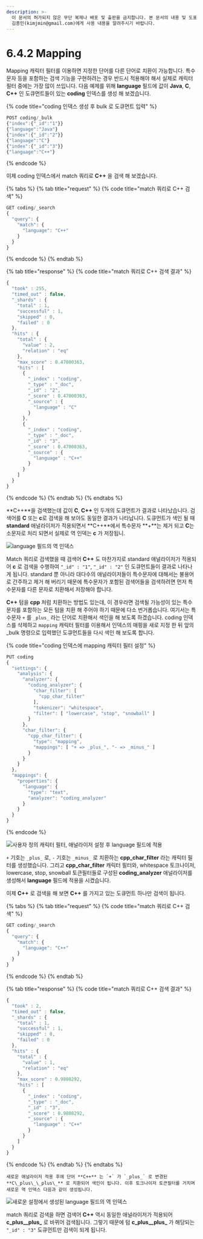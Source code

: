 ```yaml
---
description: >-
  이 문서의 허가되지 않은 무단 복제나 배포 및 출판을 금지합니다. 본 문서의 내용 및 도표 등을 인용하고자 하는 경우 출처를 명시하고
  김종민(kimjmin@gmail.com)에게 사용 내용을 알려주시기 바랍니다.
---
```


# 6.4.2 Mapping

  Mapping 캐릭터 필터를 이용하면 지정한 단어를 다른 단어로 치환이 가능합니다. 특수문자 등을 포함하는 검색 기능을 구현하려는 경우 반드시 적용해야 해서 실제로 캐릭터 필터 중에는 가장 많이 쓰입니다. 다음 예제를 위해 **language** 필드에 값이 **Java**, **C**, **C++** 인 도큐먼트들이 있는 **coding** 인덱스를 생성 해 보겠습니다.

{% code title="coding 인덱스 생성 후 bulk 로 도큐먼트 입력" %}
```javascript
POST coding/_bulk
{"index":{"_id":"1"}}
{"language":"Java"}
{"index":{"_id":"2"}}
{"language":"C"}
{"index":{"_id":"3"}}
{"language":"C++"}
```
{% endcode %}

  이제 coding 인덱스에서 match 쿼리로 **C++** 을 검색 해 보겠습니다.

{% tabs %}
{% tab title="request" %}
{% code title="match 쿼리로 C++ 검색" %}
```javascript
GET coding/_search
{
  "query": {
    "match": {
      "language": "C++"
    }
  }
}
```
{% endcode %}
{% endtab %}

{% tab title="response" %}
{% code title="match 쿼리로 C++ 검색 결과" %}
```javascript
{
  "took" : 255,
  "timed_out" : false,
  "_shards" : {
    "total" : 1,
    "successful" : 1,
    "skipped" : 0,
    "failed" : 0
  },
  "hits" : {
    "total" : {
      "value" : 2,
      "relation" : "eq"
    },
    "max_score" : 0.47000363,
    "hits" : [
      {
        "_index" : "coding",
        "_type" : "_doc",
        "_id" : "2",
        "_score" : 0.47000363,
        "_source" : {
          "language" : "C"
        }
      },
      {
        "_index" : "coding",
        "_type" : "_doc",
        "_id" : "3",
        "_score" : 0.47000363,
        "_source" : {
          "language" : "C++"
        }
      }
    ]
  }
}
```
{% endcode %}
{% endtab %}
{% endtabs %}

  **C++**을 검색했는데 값이 **C**, **C++** 인 두개의 도큐먼트가 결과로 나타났습니다. 검색어를 **C** 또는 **c**로 검색을 해 보아도 동일한 결과가 나타납니다. 도큐먼트가 색인 될 때 **standard** 애널라이저가 적용되면서 **C++**에서 특수문자 **+**는 제거 되고 **C**는 소문자로 처리 되면서 실제로 역 인덱는 **c** 가 저장됩니.

![language &#xD544;&#xB4DC;&#xC758; &#xC5ED; &#xC778;&#xB371;&#xC2A4;](../../.gitbook/assets/6.4.2-01.png)

  Match 쿼리로 검색했을 때 검색어 **C++** 도 마찬가지로 standard 애널라이저가 적용되어 **c** 로 검색을 수행하여 `"_id" : "1"`, `"_id" : "2"` 인 도큐먼트들이 결과로 나타나게 됩니다. standard 뿐 아니라 대다수의 애널라이저들이 특수문자에 대해서는 불용어로 간주하고 제거 해 버리기 때문에 특수문자가 포함된 검색어들을 검색하려면 먼저 특수문자를 다른 문자로 치환해서 저장해야 합니다.

  **C++** 텀을 **cpp** 처럼 치환하는 방법도 있는데, 이 경우라면 검색될 가능성이 있는 특수문자를 포함하는 모든 텀을 치환 해 주어야 하기 때문에 다소 번거롭습니다. 여기서는 특수문자 `+` 를 `_plus_` 라는 단어로 치환해서 색인을 해 보도록 하겠습니다. coding 인덱스를 삭제하고 `mapping` 캐릭터 필터를 이용해서 인덱스의 매핑을 새로 지정 한 뒤 앞의 \_bulk 명령으로 입력했던 도큐먼트들을 다시 색인 해 보도록 합니다.

{% code title="coding 인덱스에 mapping 캐릭터 필터 설정" %}
```javascript
PUT coding
{
  "settings": {
    "analysis": {
      "analyzer": {
        "coding_analyzer": {
          "char_filter": [
            "cpp_char_filter"
          ],
          "tokenizer": "whitespace",
          "filter": [ "lowercase", "stop", "snowball" ]
        }
      },
      "char_filter": {
        "cpp_char_filter": {
          "type": "mapping",
          "mappings": [ "+ => _plus_", "- => _minus_" ]
        }
      }
    }
  },
  "mappings": {
    "properties": {
      "language": {
        "type": "text",
        "analyzer": "coding_analyzer"
      }
    }
  }
}
```
{% endcode %}

![&#xC0AC;&#xC6A9;&#xC790; &#xC815;&#xC758; &#xCE90;&#xB9AD;&#xD130; &#xD544;&#xD130;, &#xC560;&#xB110;&#xB77C;&#xC774;&#xC800; &#xC124;&#xC815; &#xD6C4; language &#xD544;&#xB4DC;&#xC5D0; &#xC801;&#xC6A9;](../../.gitbook/assets/6.4.2-02.png)

  `+` 기호는 `_plus_` 로, `-` 기호는 `_minus_` 로 치환하는 **cpp\_char\_filter** 라는 캐릭터 필터를 생성했습니다. 그리고 **cpp\_char\_filter** 캐릭터 필터와, whitespace 토크나이저, lowercase, stop, snowball 토큰필터들로 구성된 **coding\_analyzer** 애널라이저를 생성해서 **language** 필드에 적용을 시켰습니다.

  이제 **C++** 로 검색을 해 보면 **C++** 를 가지고 있는 도큐먼트 하나만 검색이 됩니다.

{% tabs %}
{% tab title="request" %}
{% code title="match 쿼리로 C++ 검색" %}
```javascript
GET coding/_search
{
  "query": {
    "match": {
      "language": "C++"
    }
  }
}
```
{% endcode %}
{% endtab %}

{% tab title="response" %}
{% code title="match 쿼리로 C++ 검색 결과" %}
```javascript
{
  "took" : 2,
  "timed_out" : false,
  "_shards" : {
    "total" : 1,
    "successful" : 1,
    "skipped" : 0,
    "failed" : 0
  },
  "hits" : {
    "total" : {
      "value" : 1,
      "relation" : "eq"
    },
    "max_score" : 0.9808292,
    "hits" : [
      {
        "_index" : "coding",
        "_type" : "_doc",
        "_id" : "3",
        "_score" : 0.9808292,
        "_source" : {
          "language" : "C++"
        }
      }
    ]
  }
}
```
{% endcode %}
{% endtab %}
{% endtabs %}

    새로운 애널라이저 적용 후에 단어 **C++** 는 `+` 가 `_plus_` 로 변경된 **C\_plus\_\_plus\_** 로 치환되어 색인이 됩니다. 이후 토크나이저 토큰필터를 거치며 새로운 역 인덱스 다음과 같이 생성됩니다.

![&#xC0C8;&#xB85C;&#xC6B4; &#xC124;&#xC815;&#xC5D0;&#xC11C; &#xC0DD;&#xC131;&#xB41C; language &#xD544;&#xB4DC;&#xC758; &#xC5ED; &#xC778;&#xB371;&#xC2A4;](../../.gitbook/assets/6.4.2-03.png)

  match 쿼리로 검색을 하면 검색어 **C++** 역시 동일한 애널라이저가 적용되어 **c\_plus\_\_plus\_** 로 바뀌어 검색됩니다. 그렇기 때문에 텀 **c\_plus\_\_plus\_** 가 해당되는 `"_id" : "3"` 도큐먼트만 검색이 되게 됩니다.

